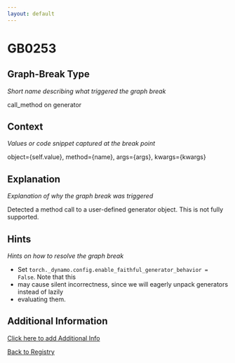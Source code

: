 ```yaml
---
layout: default
---
```

# GB0253

## Graph-Break Type
*Short name describing what triggered the graph break*

call_method on generator

## Context
*Values or code snippet captured at the break point*

object={self.value}, method={name}, args={args}, kwargs={kwargs}

## Explanation
*Explanation of why the graph break was triggered*

Detected a method call to a user-defined generator object. This is not fully supported.

## Hints
*Hints on how to resolve the graph break*

- Set `torch._dynamo.config.enable_faithful_generator_behavior = False`. Note that this 
- may cause silent incorrectness, since we will eagerly unpack generators instead of lazily 
- evaluating them.


## Additional Information

<!-- ADDITIONAL INFORMATION START - Add custom information below this line -->

<!-- ADDITIONAL INFORMATION END -->


[Click here to add Additional Info](https://github.com/pytorch-labs/compile-graph-break-site/edit/main/docs/gb/gb0253.md)

[Back to Registry](../index.html)

